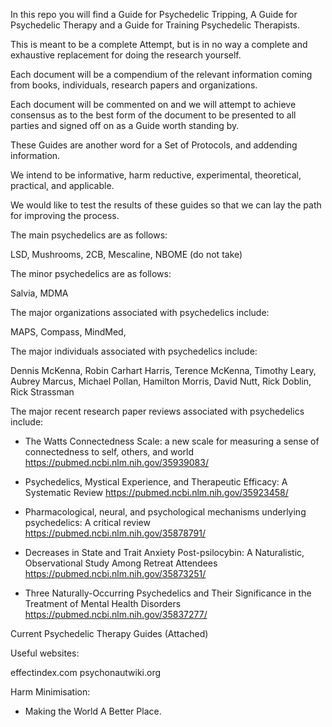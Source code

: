 In this repo you will find a Guide for Psychedelic Tripping, A Guide for Psychedelic Therapy and a Guide for Training Psychedelic Therapists.

This is meant to be a complete Attempt, but is in no way a complete and exhaustive replacement for doing the research yourself.

Each document will be a compendium of the relevant information coming from books, individuals, research papers and organizations.

Each document will be commented on and we will attempt to achieve consensus as to the best form of the document to be presented to all parties and signed off on as a Guide worth standing by.

These Guides are another word for a Set of Protocols, and addending information.

We intend to be informative, harm reductive, experimental, theoretical, practical, and applicable.

We would like to test the results of these guides so that we can lay the path for improving the process.










The main psychedelics are as follows:

LSD, Mushrooms, 2CB, Mescaline, NBOME (do not take)


The minor psychedelics are as follows:

Salvia, MDMA







The major organizations associated with psychedelics include:

MAPS, Compass, MindMed,



The major individuals associated with psychedelics include:

Dennis McKenna, Robin Carhart Harris, Terence McKenna, Timothy Leary, Aubrey Marcus, Michael Pollan, Hamilton Morris, David Nutt, Rick Doblin, Rick Strassman









The major recent research paper reviews associated with psychedelics include:


- The Watts Connectedness Scale: a new scale for measuring a sense of connectedness to self, others, and world
https://pubmed.ncbi.nlm.nih.gov/35939083/

- Psychedelics, Mystical Experience, and Therapeutic Efficacy: A Systematic Review
https://pubmed.ncbi.nlm.nih.gov/35923458/

- Pharmacological, neural, and psychological mechanisms underlying psychedelics: A critical review
https://pubmed.ncbi.nlm.nih.gov/35878791/

- Decreases in State and Trait Anxiety Post-psilocybin: A Naturalistic, Observational Study Among Retreat Attendees
https://pubmed.ncbi.nlm.nih.gov/35873251/

- Three Naturally-Occurring Psychedelics and Their Significance in the Treatment of Mental Health Disorders
https://pubmed.ncbi.nlm.nih.gov/35837277/








Current Psychedelic Therapy Guides
(Attached)










Useful websites:

effectindex.com psychonautwiki.org







Harm Minimisation:
- Making the World A Better Place.